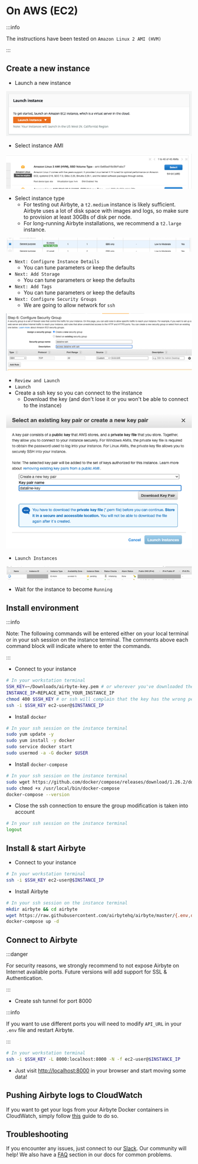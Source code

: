 # On AWS (EC2)

:::info

The instructions have been tested on `Amazon Linux 2 AMI (HVM)`

:::

## Create a new instance

* Launch a new instance

![](../.gitbook/assets/aws_ec2_launch.png)

* Select instance AMI

![](../.gitbook/assets/aws_ec2_ami.png)

* Select instance type
  * For testing out Airbyte, a `t2.medium` instance is likely sufficient. Airbyte uses a lot of disk space with images and logs, so make sure to provision at least 30GBs of disk per node.
  * For long-running Airbyte installations, we recommend a `t2.large` instance.

![](../.gitbook/assets/aws_ec2_instance_type.png)

* `Next: Configure Instance Details` 
  * You can tune parameters or keep the defaults
* `Next: Add Storage`
  * You can tune parameters or keep the defaults
* `Next: Add Tags`
  * You can tune parameters or keep the defaults
* `Next: Configure Security Groups`
  * We are going to allow network for `ssh` 

![](../.gitbook/assets/aws_ec2_security_group.png)

* `Review and Launch`
* `Launch`
* Create a ssh key so you can connect to the instance
  * Download the key \(and don't lose it or you won't be able to connect to the instance\)

![](../.gitbook/assets/aws_ec2_ssh_key.png)

* `Launch Instances`

![](../.gitbook/assets/aws_ec2_instance_view.png)

* Wait for the instance to become `Running`

## Install environment

:::info

Note: The following commands will be entered either on your local terminal or in your ssh session on the instance terminal. The comments above each command block will indicate where to enter the commands.

:::

* Connect to your instance

```bash
# In your workstation terminal
SSH_KEY=~/Downloads/airbyte-key.pem # or wherever you've downloaded the key
INSTANCE_IP=REPLACE_WITH_YOUR_INSTANCE_IP
chmod 400 $SSH_KEY # or ssh will complain that the key has the wrong permissions
ssh -i $SSH_KEY ec2-user@$INSTANCE_IP
```

* Install `docker`

```bash
# In your ssh session on the instance terminal
sudo yum update -y
sudo yum install -y docker
sudo service docker start
sudo usermod -a -G docker $USER
```

* Install `docker-compose`

```bash
# In your ssh session on the instance terminal
sudo wget https://github.com/docker/compose/releases/download/1.26.2/docker-compose-$(uname -s)-$(uname -m) -O /usr/local/bin/docker-compose
sudo chmod +x /usr/local/bin/docker-compose
docker-compose --version
```

* Close the ssh connection to ensure the group modification is taken into account

```bash
# In your ssh session on the instance terminal
logout
```

## Install & start Airbyte

* Connect to your instance

```bash
# In your workstation terminal
ssh -i $SSH_KEY ec2-user@$INSTANCE_IP
```

* Install Airbyte

```bash
# In your ssh session on the instance terminal
mkdir airbyte && cd airbyte
wget https://raw.githubusercontent.com/airbytehq/airbyte/master/{.env,docker-compose.yaml}
docker-compose up -d
```

## Connect to Airbyte

:::danger

For security reasons, we strongly recommend to not expose Airbyte on Internet available ports. Future versions will add support for SSL & Authentication.

:::

* Create ssh tunnel for port 8000

:::info

If you want to use different ports you will need to modify `API_URL` in your `.env` file and restart Airbyte.

:::

```bash
# In your workstation terminal
ssh -i $SSH_KEY -L 8000:localhost:8000 -N -f ec2-user@$INSTANCE_IP
```

* Just visit [http://localhost:8000](http://localhost:8000) in your browser and start moving some data!

## Pushing Airbyte logs to CloudWatch

If you want to get your logs from your Airbyte Docker containers in CloudWatch, simply follow [this](https://aws.amazon.com/pt/premiumsupport/knowledge-center/cloudwatch-docker-container-logs-proxy/) guide to do so.

## Troubleshooting

If you encounter any issues, just connect to our [Slack](https://slack.airbyte.io). Our community will help! We also have a [FAQ](../troubleshooting/on-deploying.md) section in our docs for common problems.

